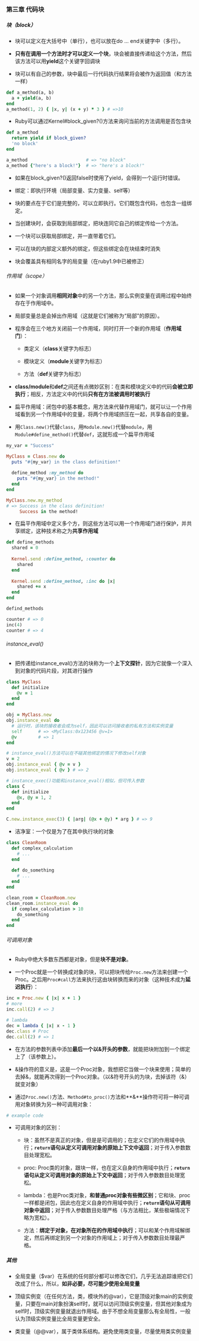 ### 第三章 代码块

##### 块（block）

* 块可以定义在大括号中（单行），也可以放在do ... end关键字中（多行）。

* **只有在调用一个方法时才可以定义一个块**，块会被直接传递给这个方法，然后该方法可以用**yield**这个关键字回调块

* 块可以有自己的参数，块中最后一行代码执行结果将会被作为返回值（和方法一样）

```ruby
def a_method(a, b)
  a + yield(a, b)
end
a_method(1, 2) { |x, y| (x + y) * 3 } # =>10
```

* Ruby可以通过Kernel#block_given?()方法来询问当前的方法调用是否包含块

``` ruby
def a_method
  return yield if block_given?
  'no block'
end

a_method                      # => "no block"
a_method {"here's a block!"}  # => "here's a block!"
```

* 如果在block_given?()返回false时使用了yield，会得到一个运行时错误。

* 绑定：即执行环境（局部变量、实力变量、self等）

* 块的要点在于它们是完整的，可以立即执行。它们既包含代码，也包含一组绑定。

* 当创建块时，会获取到局部绑定，把块连同它自己的绑定传给一个方法。

* 一个块可以获取局部绑定，并一直带着它们。

* 可以在块的内部定义额外的绑定，但这些绑定会在块结束时消失

* 块会覆盖具有相同名字的局变量（在ruby1.9中已被修正）

###### 作用域（scope）

* 如果一个对象调用**相同对象**中的另一个方法，那么实例变量在调用过程中始终存在于作用域中。

* 局部变量总是会掉出作用域（这就是它们被称为“局部”的原因）。

* 程序会在三个地方关闭前一个作用域，同时打开一个新的作用域（**作用域门**）：

  * 类定义（**class**关键字为标志）
  
  * 模块定义（**module**关键字为标志）
  
  * 方法（**def**关键字为标志）
  
* **class/module**和**def**之间还有点微妙区别：在类和模块定义中的代码**会被立即执行**；相反，方法定义中的代码**只有在方法被调用时被执行**

* 扁平作用域：闭包中的基本概念，用方法来代替作用域门，就可以让一个作用域看到另一个作用域中的变量，将两个作用域挤压在一起，共享各自的变量。

* 用`Class.new()`代替`class`，用`Module.new()`代替`module`，用`Module#define_method()`代替`def`，这就形成一个扁平作用域

```ruby
my_var = "Success"

MyClass = Class.new do
  puts "#{my_var} in the class definition!"
  
  define_method :my_method do
    puts "#{my_var} in the method!"
  end
end

MyClass.new.my_method
# => Success in the class definition!
     Success in the method!
```

* 在扁平作用域中定义多个方，则这些方法可以用一个作用域门进行保护，并共享绑定，这种技术称之为**共享作用域**

```ruby
def define_methods
  shared = 0
  
  Kernel.send :define_method, :counter do
    shared
  end
  
  Kernel.send :define_method, :inc do |x|
    shared += x
  end
end

defind_methods

counter # => 0
inc(4)
counter # => 4
```

###### instance_eval()

* 把传递给instance_eval()方法的块称为一个**上下文探针**，因为它就像一个深入到对象的代码片段，对其进行操作

```ruby
class MyClass
  def initialize
    @v = 1
  end
end

obj = MyClass.new
obj.instance_eval do
  # 运行时，该块的接收者会成为self，因此可以访问接收者的私有方法和实例变量
  self      # => <MyClass:0x123456 @v=1>
  @v        # => 1
end

# instance_eval()方法可以在不碰其他绑定的情况下修改self对象
v = 2
obj.instance_eval { @v = v }
obj.instance_eval { @v } # => 2

# instance_exec()功能和instance_eval()相似，但可传入参数
class C
  def initialize
    @x, @y = 1, 2
  end
end

C.new.instance_exec(3) { |arg| (@x + @y) * arg } # => 9
```

* 洁净室：一个仅是为了在其中执行块的对象

```ruby
class CleanRoom
  def complex_calculation
    # ...
  end
  
  def do_something
    # ...
  end
end

clean_room = CleanRoom.new
clean_room.instance_eval do
  if complex_calculation > 10
    do_something
  end
end
```

###### 可调用对象

* Ruby中绝大多数东西都是对象，但是**块不是对象**。

* 一个Proc就是一个转换成对象的块，可以把块传给`Proc.new`方法来创建一个Proc。之后用`Proc#call`方法来执行这由块转换而来的对象（这种技术成为**延迟执行**）：

```ruby
inc = Proc.new { |x| x + 1 }
# more
inc.call(2) # => 3

# lambda
dec = lambda { |x| x - 1 }
dec.class # Proc
dec.call(2) # => 1
```

* 在方法的参数列表中添加**最后一个以&开头的参数**，就能把块附加到一个绑定上了（该参数上）。

* &操作符的意义是，这是一个Proc对象，我想把它当做一个块来使用；简单的去掉&，就能再次得到一个Proc对象。（以&符号开头的为块，去掉该符（&）就变对象）

* 通过`Proc.new()`方法、`Method#to_proc()`方法和**&**操作符可将一种可调用对象转换为另一种可调用对象：

```ruby
# example code
```

* 可调用对象的区别：

  * 块：虽然不是真正的对象，但是是可调用的；在定义它们的作用域中执行；**`return`语句从定义可调用对象的原始上下文中返回**；对于传入参数数目处理宽松。
  
  * proc: Proc类的对象，跟块一样，也在定义自身的作用域中执行；**`return`语句从定义可调用对象的原始上下文中返回**；对于传入参数数目处理宽松。
  
  * lambda：也是Proc类对象，**和普通proc对象有些微区别**；它和块、proc一样都是闭包，因此也在定义自身的作用域中执行；**`return`语句从可调用对象中返回**；对于传入参数数目处理严格（与方法相比，某些极端情况下略为宽松）。
  
  * 方法：**绑定于对象，在对象所在的作用域中执行**；可以和某个作用域解绑定，然后再绑定到另一个对象的作用域上；对于传入参数数目处理最严格。

##### 其他

* 全局变量（$var）在系统的任何部分都可以修改它们，几乎无法追踪谁把它们改成了什么，所以，**如非必要，尽可能少使用全局变量**

* 顶级实例变（在任何方法，类，模块外的@var），它是顶级对象main的实例变量，只要在main对象扮演self时，就可以访问顶级实例变量，但其他对象成为self时，顶级实例变量就退出作用域。由于不想全局变量那么有全局性，一般认为顶级实例变量比全局变量更安全。

* 类变量（@@var），属于类体系结构。避免使用类变量，尽量使用类实例变量
